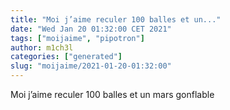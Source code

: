 ```yaml
---
title: "Moi j’aime reculer 100 balles et un..."
date: "Wed Jan 20 01:32:00 CET 2021"
tags: ["moijaime", "pipotron"]
author: m1ch3l
categories: ["generated"]
slug: "moijaime/2021-01-20-01:32:00"
---
```


Moi j’aime reculer 100 balles et un mars gonflable
